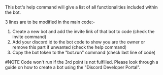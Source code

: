 This bot's help command will give a list of all functionalities included within the bot.

3 lines are to be modified in the main code:-
1. Create a new bot and add the invite link of that bot to code (check the invite command)
2. Add your discord id to the bot code to show you are the owner or remove this part if unwanted (check the help command)
3. Copy the bot token to the "bot.run" command (check last line of code)

#NOTE
Code won't run if the 3rd point is not fulfilled. Please look through a guide on how to create a bot using the "Discord Developer Portal".
